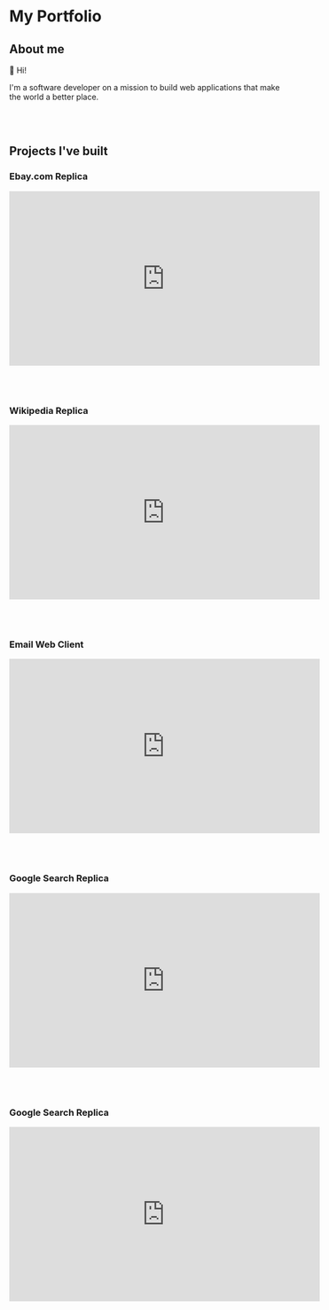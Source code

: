 # My Portfolio

## About me
👋 Hi!  

I'm a software developer on a mission to build web applications that make the world a better place.

<br><br>
## Projects I've built
### Ebay.com Replica
<iframe width="560" height="315" src="https://www.youtube.com/embed/q2ZC7i7GMYE" frameborder="0" allowfullscreen></iframe>

<br><br>
### Wikipedia Replica
<iframe width="560" height="315" src="https://www.youtube.com/embed/G1cgZpp6qXE" frameborder="0" allowfullscreen></iframe>

<br><br>
### Email Web Client
<iframe width="560" height="315" src="https://www.youtube.com/embed/vfWwBAzs2wI" frameborder="0" allowfullscreen></iframe>


<br><br>
### Google Search Replica
<iframe width="560" height="315" src="https://www.youtube.com/embed/zX6YyeMfVPU" frameborder="0" allowfullscreen></iframe>


<br><br>
### Google Search Replica
<iframe width="560" height="315" src="https://www.youtube.com/embed/CEq72dox6dY" frameborder="0" allowfullscreen></iframe>
